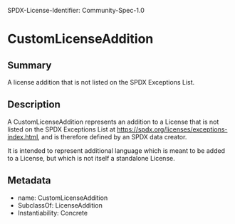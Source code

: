 SPDX-License-Identifier: Community-Spec-1.0

# CustomLicenseAddition

## Summary

A license addition that is not listed on the SPDX Exceptions List.

## Description

A CustomLicenseAddition represents an addition to a License that is not listed
on the SPDX Exceptions List at https://spdx.org/licenses/exceptions-index.html,
and is therefore defined by an SPDX data creator.

It is intended to represent additional language which is meant to be added to
a License, but which is not itself a standalone License.

## Metadata

- name: CustomLicenseAddition
- SubclassOf: LicenseAddition
- Instantiability: Concrete
